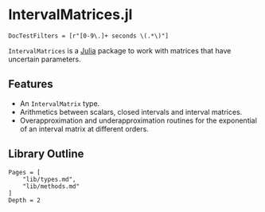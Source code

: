 # IntervalMatrices.jl

```@meta
DocTestFilters = [r"[0-9\.]+ seconds \(.*\)"]
```

`IntervalMatrices` is a [Julia](http://julialang.org) package to work with
matrices that have uncertain parameters.

## Features

- An `IntervalMatrix` type.
- Arithmetics between scalars, closed intervals and interval matrices.
- Overapproximation and underapproximation routines for the exponential of an
  interval matrix at different orders.

## Library Outline

```@contents
Pages = [
    "lib/types.md",
    "lib/methods.md"
]
Depth = 2
```
